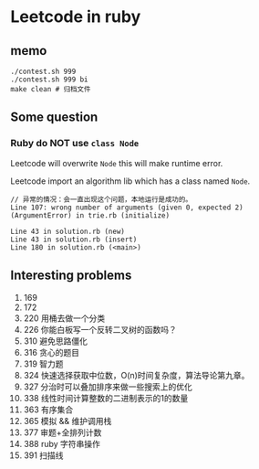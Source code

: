 # Leetcode in ruby

## memo

```shell
./contest.sh 999
./contest.sh 999 bi
make clean # 归档文件
```

## Some question

### **Ruby** do **NOT** use `class Node`

Leetcode will overwrite `Node` this will make runtime error.

Leetcode import an algorithm lib which has a class named `Node`.

```plain
// 异常的情况：会一直出现这个问题，本地运行是成功的。
Line 107: wrong number of arguments (given 0, expected 2) (ArgumentError) in trie.rb (initialize)

Line 43 in solution.rb (new)
Line 43 in solution.rb (insert)
Line 180 in solution.rb (<main>)
```

## Interesting problems

1. 169
1. 172
1. 220 用桶去做一个分类
1. 226 你能白板写一个反转二叉树的函数吗？
1. 310 避免思路僵化
1. 316 贪心的题目
1. 319 智力题
1. 324 快速选择获取中位数，O(n)时间复杂度，算法导论第九章。
1. 327 分治时可以叠加排序来做一些搜索上的优化
1. 338 线性时间计算整数的二进制表示的1的数量
1. 363 有序集合
1. 365 模拟 && 维护调用栈
1. 377 审题+全排列计数
1. 388 ruby 字符串操作
1. 391 扫描线
